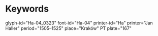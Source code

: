# Keywords
glyph-id="Ha-04_0323"
font-id="Ha-04"
printer-id="Ha"
printer="Jan Haller"
period="1505–1525"
place="Kraków"
PT plate="167"
